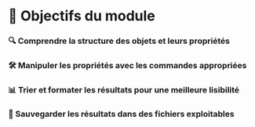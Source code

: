 # **🎯 Objectifs du module**


### 🔍 Comprendre la structure des objets et leurs propriétés



### 🛠️ Manipuler les propriétés avec les commandes appropriées



### 📊 Trier et formater les résultats pour une meilleure lisibilité



### 💾 Sauvegarder les résultats dans des fichiers exploitables


